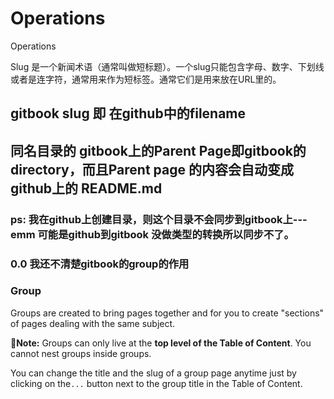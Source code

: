 # Operations

Operations

Slug 是一个新闻术语（通常叫做短标题）。一个slug只能包含字母、数字、下划线或者是连字符，通常用来作为短标签。通常它们是用来放在URL里的。

## gitbook slug 即 在github中的filename

## 同名目录的 gitbook上的Parent Page即gitbook的directory，而且Parent page 的内容会自动变成github上的 README.md

### ps: 我在github上创建目录，则这个目录不会同步到gitbook上---emm 可能是github到gitbook 没做类型的转换所以同步不了。

### 0.0 我还不清楚gitbook的group的作用

### Group

Groups are created to bring pages together and for you to create "sections" of pages dealing with the same subject.

 🧠**Note:** Groups can only live at the **top level of the Table of Content**. You cannot nest groups inside groups.

You can change the title and the slug of a group page anytime just by clicking on the`...` button next to the group title in the Table of Content.

